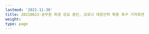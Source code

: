 ```yaml
---
lastmod: '2021-11-30'
title: 20210623-공무원 희생 강요 중단, 코로나 대응인력 확충 촉구 기자회견
weight: 
type: page
---
```

